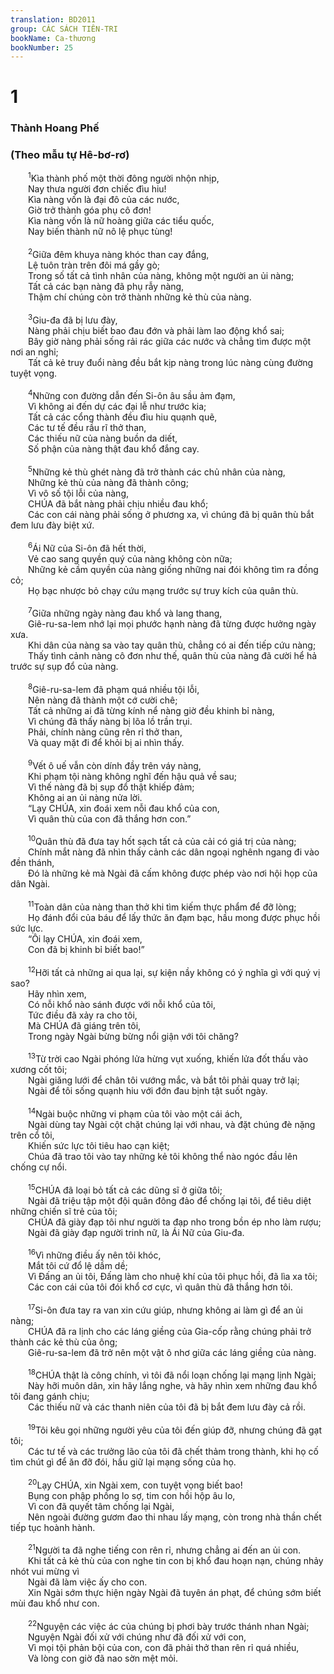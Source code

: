 ```yaml
---
translation: BD2011
group: CÁC SÁCH TIÊN-TRI
bookName: Ca-thương 
bookNumber: 25
---
```


<div class="title"><h1>1</h1><h3>Thành Hoang Phế</h3><h3>(Theo mẫu tự Hê-bơ-rơ)</h3></div>
<span class="verse ca_1_1">  <sup>1</sup>Kìa thành phố một thời đông người nhộn nhịp,<br/>  Nay thưa người đơn chiếc đìu hiu!<br/>  Kìa nàng vốn là đại đô của các nước,<br/>  Giờ trở thành góa phụ cô đơn!<br/>  Kìa nàng vốn là nữ hoàng giữa các tiểu quốc,<br/>  Nay biến thành nữ nô lệ phục tùng!<br/><br/></span>
<span class="verse ca_1_2">  <sup>2</sup>Giữa đêm khuya nàng khóc than cay đắng,<br/>  Lệ tuôn tràn trên đôi má gầy gò;<br/>  Trong số tất cả tình nhân của nàng, không một người an ủi nàng;<br/>  Tất cả các bạn nàng đã phụ rẫy nàng,<br/>  Thậm chí chúng còn trở thành những kẻ thù của nàng.<br/><br/></span>
<span class="verse ca_1_3">  <sup>3</sup>Giu-đa đã bị lưu đày,<br/>  Nàng phải chịu biết bao đau đớn và phải làm lao động khổ sai;<br/>  Bây giờ nàng phải sống rải rác giữa các nước và chẳng tìm được một nơi an nghỉ;<br/>  Tất cả kẻ truy đuổi nàng đều bắt kịp nàng trong lúc nàng cùng đường tuyệt vọng.<br/><br/></span>
<span class="verse ca_1_4">  <sup>4</sup>Những con đường dẫn đến Si-ôn âu sầu ảm đạm,<br/>  Vì không ai đến dự các đại lễ như trước kia;<br/>  Tất cả các cổng thành đều đìu hiu quạnh quẽ,<br/>  Các tư tế đều rầu rĩ thở than,<br/>  Các thiếu nữ của nàng buồn da diết,<br/>  Số phận của nàng thật đau khổ đắng cay.<br/><br/></span>
<span class="verse ca_1_5">  <sup>5</sup>Những kẻ thù ghét nàng đã trở thành các chủ nhân của nàng,<br/>  Những kẻ thù của nàng đã thành công;<br/>  Vì vô số tội lỗi của nàng,<br/>  CHÚA đã bắt nàng phải chịu nhiều đau khổ;<br/>  Các con cái nàng phải sống ở phương xa, vì chúng đã bị quân thù bắt đem lưu đày biệt xứ.<br/><br/></span>
<span class="verse ca_1_6">  <sup>6</sup>Ái Nữ của Si-ôn đã hết thời,<br/>  Vẻ cao sang quyền quý của nàng không còn nữa;<br/>  Những kẻ cầm quyền của nàng giống những nai đói không tìm ra đồng cỏ;<br/>  Họ bạc nhược bỏ chạy cứu mạng trước sự truy kích của quân thù.<br/><br/></span>
<span class="verse ca_1_7">  <sup>7</sup>Giữa những ngày nàng đau khổ và lang thang,<br/>  Giê-ru-sa-lem nhớ lại mọi phước hạnh nàng đã từng được hưởng ngày xưa.<br/>  Khi dân của nàng sa vào tay quân thù, chẳng có ai đến tiếp cứu nàng;<br/>  Thấy tình cảnh nàng cô đơn như thế, quân thù của nàng đã cười hể hả trước sự sụp đổ của nàng.<br/><br/></span>
<span class="verse ca_1_8">  <sup>8</sup>Giê-ru-sa-lem đã phạm quá nhiều tội lỗi,<br/>  Nên nàng đã thành một cớ cười chê;<br/>  Tất cả những ai đã từng kính nể nàng giờ đều khinh bỉ nàng,<br/>  Vì chúng đã thấy nàng bị lõa lồ trần trụi.<br/>  Phải, chính nàng cũng rên rỉ thở than,<br/>  Và quay mặt đi để khỏi bị ai nhìn thấy.<br/><br/></span>
<span class="verse ca_1_9">  <sup>9</sup>Vết ô uế vẫn còn dính đầy trên váy nàng,<br/>  Khi phạm tội nàng không nghĩ đến hậu quả về sau;<br/>  Vì thế nàng đã bị sụp đổ thật khiếp đảm;<br/>  Không ai an ủi nàng nửa lời.<br/>  “Lạy CHÚA, xin đoái xem nỗi đau khổ của con,<br/>  Vì quân thù của con đã thắng hơn con.” <br/><br/></span>
<span class="verse ca_1_10">  <sup>10</sup>Quân thù đã đưa tay hốt sạch tất cả của cải có giá trị của nàng;<br/>  Chính mắt nàng đã nhìn thấy cảnh các dân ngoại nghênh ngang đi vào đền thánh,<br/>  Ðó là những kẻ mà Ngài đã cấm không được phép vào nơi hội họp của dân Ngài.<br/><br/></span>
<span class="verse ca_1_11">  <sup>11</sup>Toàn dân của nàng than thở khi tìm kiếm thực phẩm để đỡ lòng;<br/>  Họ đánh đổi của báu để lấy thức ăn đạm bạc, hầu mong được phục hồi sức lực.<br/>  “Ôi lạy CHÚA, xin đoái xem,<br/>  Con đã bị khinh bỉ biết bao!” <br/><br/></span>
<span class="verse ca_1_12">  <sup>12</sup>Hỡi tất cả những ai qua lại, sự kiện nầy không có ý nghĩa gì với quý vị sao?<br/>  Hãy nhìn xem,<br/>  Có nỗi khổ nào sánh được với nỗi khổ của tôi,<br/>  Tức điều đã xảy ra cho tôi,<br/>  Mà CHÚA đã giáng trên tôi,<br/>  Trong ngày Ngài bừng bừng nổi giận với tôi chăng?<br/><br/></span>
<span class="verse ca_1_13">  <sup>13</sup>Từ trời cao Ngài phóng lửa hừng vụt xuống, khiến lửa đốt thấu vào xương cốt tôi;<br/>  Ngài giăng lưới để chân tôi vướng mắc, và bắt tôi phải quay trở lại;<br/>  Ngài để tôi sống quạnh hiu với đớn đau bịnh tật suốt ngày.<br/><br/></span>
<span class="verse ca_1_14">  <sup>14</sup>Ngài buộc những vi phạm của tôi vào một cái ách,<br/>  Ngài dùng tay Ngài cột chặt chúng lại với nhau, và đặt chúng đè nặng trên cổ tôi,<br/>  Khiến sức lực tôi tiêu hao cạn kiệt;<br/>  Chúa đã trao tôi vào tay những kẻ tôi không thể nào ngóc đầu lên chống cự nổi.<br/><br/></span>
<span class="verse ca_1_15">  <sup>15</sup>CHÚA đã loại bỏ tất cả các dũng sĩ ở giữa tôi;<br/>  Ngài đã triệu tập một đội quân đông đảo để chống lại tôi, để tiêu diệt những chiến sĩ trẻ của tôi;<br/>  CHÚA đã giày đạp tôi như người ta đạp nho trong bồn ép nho làm rượu;<br/>  Ngài đã giày đạp người trinh nữ, là Ái Nữ của Giu-đa.<br/><br/></span>
<span class="verse ca_1_16">  <sup>16</sup>Vì những điều ấy nên tôi khóc,<br/>  Mắt tôi cứ đổ lệ dầm dề;<br/>  Vì Ðấng an ủi tôi, Ðấng làm cho nhuệ khí của tôi phục hồi, đã lìa xa tôi;<br/>  Các con cái của tôi đói khổ cơ cực, vì quân thù đã thắng hơn tôi.<br/><br/></span>
<span class="verse ca_1_17">  <sup>17</sup>Si-ôn đưa tay ra van xin cứu giúp, nhưng không ai làm gì để an ủi nàng;<br/>  CHÚA đã ra lịnh cho các láng giềng của Gia-cốp rằng chúng phải trở thành các kẻ thù của ông;<br/>  Giê-ru-sa-lem đã trở nên một vật ô nhơ giữa các láng giềng của nàng.<br/><br/></span>
<span class="verse ca_1_18">  <sup>18</sup>CHÚA thật là công chính, vì tôi đã nổi loạn chống lại mạng lịnh Ngài;<br/>  Này hỡi muôn dân, xin hãy lắng nghe, và hãy nhìn xem những đau khổ tôi đang gánh chịu;<br/>  Các thiếu nữ và các thanh niên của tôi đã bị bắt đem lưu đày cả rồi.<br/><br/></span>
<span class="verse ca_1_19">  <sup>19</sup>Tôi kêu gọi những người yêu của tôi đến giúp đỡ, nhưng chúng đã gạt tôi;<br/>  Các tư tế và các trưởng lão của tôi đã chết thảm trong thành, khi họ cố tìm chút gì để ăn đỡ đói, hầu giữ lại mạng sống của họ.<br/><br/></span>
<span class="verse ca_1_20">  <sup>20</sup>Lạy CHÚA, xin Ngài xem, con tuyệt vọng biết bao!<br/>  Bụng con phập phồng lo sợ, tim con hồi hộp âu lo,<br/>  Vì con đã quyết tâm chống lại Ngài, <br/>  Nên ngoài đường gươm đao thi nhau lấy mạng, còn trong nhà thần chết tiếp tục hoành hành.<br/><br/></span>
<span class="verse ca_1_21">  <sup>21</sup>Người ta đã nghe tiếng con rên rỉ, nhưng chẳng ai đến an ủi con.<br/>  Khi tất cả kẻ thù của con nghe tin con bị khổ đau hoạn nạn, chúng nhảy nhót vui mừng vì<br/>  Ngài đã làm việc ấy cho con.<br/>  Xin Ngài sớm thực hiện ngày Ngài đã tuyên án phạt, để chúng sớm biết mùi đau khổ như con.<br/><br/></span>
<span class="verse ca_1_22">  <sup>22</sup>Nguyện các việc ác của chúng bị phơi bày trước thánh nhan Ngài;<br/>  Nguyện Ngài đối xử với chúng như đã đối xử với con,<br/>  Vì mọi tội phản bội của con, con đã phải thở than rên rỉ quá nhiều, <br/>  Và lòng con giờ đã nao sờn mệt mỏi.<br/></span>
